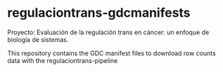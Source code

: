 # regulaciontrans-gdcmanifests
Proyecto: Evaluación de la regulación trans en cáncer: un enfoque de biología de sistemas.

This repository contains the GDC manifest files to download row counts data with the regulaciontrans-pipeline 
